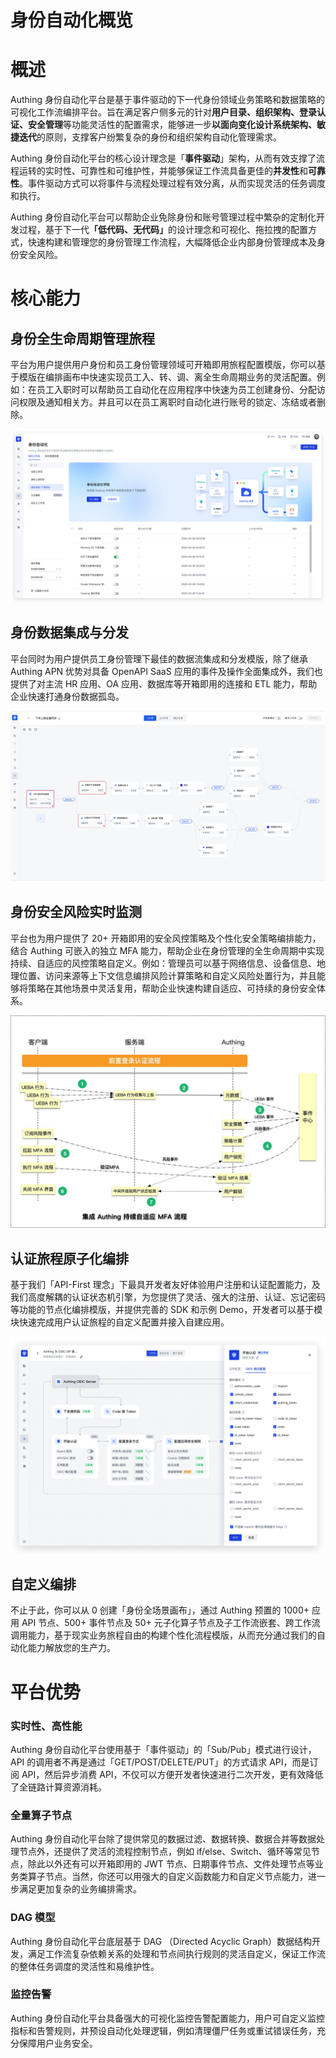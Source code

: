 # 身份自动化概览

# 概述

Authing 身份自动化平台是基于事件驱动的下一代身份领域业务策略和数据策略的可视化工作流编排平台。旨在满足客户侧多元的针对<strong>用户</strong><strong>目录、组织架构、登录认证、安全</strong><strong>管理</strong>等功能灵活性的配置需求，能够进一步<strong>以面向变化设计系统架构、</strong><strong>敏捷</strong><strong>迭代</strong>的原则，支撑客户纷繁复杂的身份和组织架构自动化管理需求。

Authing 身份自动化平台的核心设计理念是「<strong>事件驱动</strong>」架构，从而有效支撑了流程运转的实时性、可靠性和可维护性，并能够保证工作流具备更佳的<strong>并发性</strong>和<strong>可靠性</strong>。事件驱动方式可以将事件与流程处理过程有效分离，从而实现灵活的任务调度和执行。

Authing 身份自动化平台可以帮助企业免除身份和账号管理过程中繁杂的定制化开发过程，基于下一代<strong>「</strong><strong>低代码</strong><strong>、无代码」</strong>的设计理念和可视化、拖拉拽的配置方式，快速构建和管理您的身份管理工作流程，大幅降低企业内部身份管理成本及身份安全风险。

# 核心能力

## 身份全生命周期管理旅程

平台为用户提供用户身份和员工身份管理领域可开箱即用旅程配置模版，你可以基于模版在编排画布中快速实现员工入、转、调、离全生命周期业务的灵活配置。例如：在员工入职时可以帮助员工自动化在应用程序中快速为员工创建身份、分配访问权限及通知相关方。并且可以在员工离职时自动化进行账号的锁定、冻结或者删除。

![](static/boxcnBiy4ZMOcL90PFtiGBL9Acc.png)


## 身份数据集成与分发

平台同时为用户提供员工身份管理下最佳的数据流集成和分发模版，除了继承 Authing APN 优势对具备 OpenAPI SaaS 应用的事件及操作全面集成外，我们也提供了对主流 HR 应用、OA 应用、数据库等开箱即用的连接和 ETL 能力，帮助企业快速打通身份数据孤岛。

![](static/boxcnEpWJ7EJeWGfguJPkcE66gd.png)


## 身份安全风险实时监测

平台也为用户提供了 20+ 开箱即用的安全风控策略及个性化安全策略编排能力，结合 Authing 可嵌入的独立 MFA 能力，帮助企业在身份管理的全生命周期中实现持续、自适应的风控策略自定义。例如：管理员可以基于网络信息、设备信息、地理位置、访问来源等上下文信息编排风险计算策略和自定义风险处置行为，并且能够将策略在其他场景中灵活复用，帮助企业快速构建自适应、可持续的身份安全体系。

![](static/boxcncCD3hUdUDQoUjiciJVgGkb.png)


## 认证旅程原子化编排

基于我们「API-First 理念」下最具开发者友好体验用户注册和认证配置能力，及我们高度解耦的认证状态机引擎，为您提供了灵活、强大的注册、认证、忘记密码等功能的节点化编排模版，并提供完善的 SDK 和示例 Demo，开发者可以基于模块快速完成用户认证旅程的自定义配置并接入自建应用。

![](static/boxcntac9zzc3ksn8rdS9O8p2Mf.png)


## 自定义编排

不止于此，你可以从 0 创建「身份全场景画布」，通过 Authing 预置的 1000+ 应用 API 节点、500+ 事件节点及 50+ 元子化算子节点及子工作流嵌套、跨工作流调用能力，基于现实业务旅程自由的构建个性化流程模版，从而充分通过我们的自动化能力解放您的生产力。

# 平台优势

### 实时性、高性能

Authing 身份自动化平台使用基于「事件驱动」的「Sub/Pub」模式进行设计，API 的调用者不再是通过「GET/POST/DELETE/PUT」的方式请求 API，而是订阅 API，然后异步消费 API，不仅可以方便开发者快速进行二次开发，更有效降低了全链路计算资源消耗。

### 全量算子节点

Authing 身份自动化平台除了提供常见的数据过滤、数据转换、数据合并等数据处理节点外，还提供了灵活的流程控制节点，例如 if/else、Switch、循环等常见节点，除此以外还有可以开箱即用的 JWT 节点、日期事件节点、文件处理节点等业务类算子节点。当然，你还可以用强大的自定义函数能力和自定义节点能力，进一步满足更加复杂的业务编排需求。

### DAG 模型

Authing 身份自动化平台底层基于 DAG （Directed Acyclic Graph）数据结构开发，满足工作流复杂依赖关系的处理和节点间执行规则的灵活自定义，保证工作流的整体任务调度的灵活性和易维护性。

### 监控告警

Authing 身份自动化平台具备强大的可视化监控告警配置能力，用户可自定义监控指标和告警规则，并预设自动化处理逻辑，例如清理僵尸任务或重试错误任务，充分保障用户业务安全。
